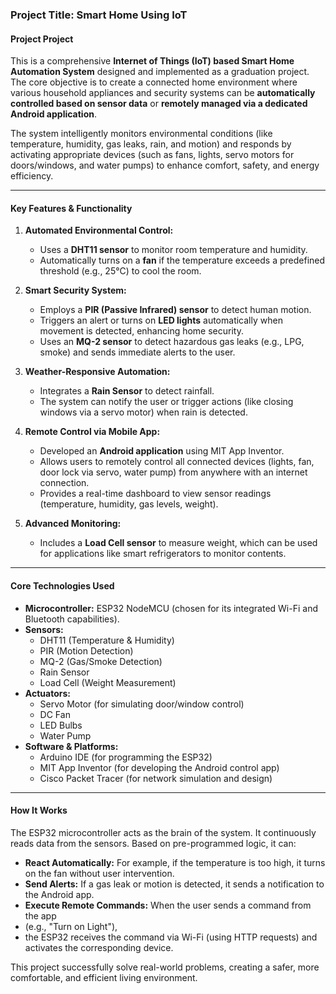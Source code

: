 

### Project Title: Smart Home Using IoT

#### Project Project
This is a comprehensive **Internet of Things (IoT) based Smart Home Automation System** designed and implemented as a graduation project. The core objective is to create a connected home environment where various household appliances and security systems can be **automatically controlled based on sensor data** or **remotely managed via a dedicated Android application**.

The system intelligently monitors environmental conditions (like temperature, humidity, gas leaks, rain, and motion) and responds by activating appropriate devices (such as fans, lights, servo motors for doors/windows, and water pumps) to enhance comfort, safety, and energy efficiency.

---

#### **Key Features & Functionality**

1.  **Automated Environmental Control:**
    *   Uses a **DHT11 sensor** to monitor room temperature and humidity.
    *   Automatically turns on a **fan** if the temperature exceeds a predefined threshold (e.g., 25°C) to cool the room.

2.  **Smart Security System:**
    *   Employs a **PIR (Passive Infrared) sensor** to detect human motion.
    *   Triggers an alert or turns on **LED lights** automatically when movement is detected, enhancing home security.
    *   Uses an **MQ-2 sensor** to detect hazardous gas leaks (e.g., LPG, smoke) and sends immediate alerts to the user.

3.  **Weather-Responsive Automation:**
    *   Integrates a **Rain Sensor** to detect rainfall.
    *   The system can notify the user or trigger actions (like closing windows via a servo motor) when rain is detected.

4.  **Remote Control via Mobile App:**
    *   Developed an **Android application** using MIT App Inventor.
    *   Allows users to remotely control all connected devices (lights, fan, door lock via servo, water pump) from anywhere with an internet connection.
    *   Provides a real-time dashboard to view sensor readings (temperature, humidity, gas levels, weight).

5.  **Advanced Monitoring:**
    *   Includes a **Load Cell sensor** to measure weight, which can be used for applications like smart refrigerators to monitor contents.

---

#### **Core Technologies Used**

*   **Microcontroller:** ESP32 NodeMCU (chosen for its integrated Wi-Fi and Bluetooth capabilities).
*   **Sensors:**
    *   DHT11 (Temperature & Humidity)
    *   PIR (Motion Detection)
    *   MQ-2 (Gas/Smoke Detection)
    *   Rain Sensor
    *   Load Cell (Weight Measurement)
*   **Actuators:**
    *   Servo Motor (for simulating door/window control)
    *   DC Fan
    *   LED Bulbs
    *   Water Pump
*   **Software & Platforms:**
    *   Arduino IDE (for programming the ESP32)
    *   MIT App Inventor (for developing the Android control app)
    *   Cisco Packet Tracer (for network simulation and design)

---

#### **How It Works**
The ESP32 microcontroller acts as the brain of the system. It continuously reads data from the sensors. Based on pre-programmed logic, it can:
*   **React Automatically:** For example, if the temperature is too high, it turns on the fan without user intervention.
*   **Send Alerts:** If a gas leak or motion is detected, it sends a notification to the Android app.
*   **Execute Remote Commands:** When the user sends a command from the app
*    (e.g., "Turn on Light"),
*  the ESP32 receives the command via Wi-Fi (using HTTP requests) and activates the corresponding device.

This project successfully solve real-world problems, creating a safer, more comfortable, and efficient living environment.
